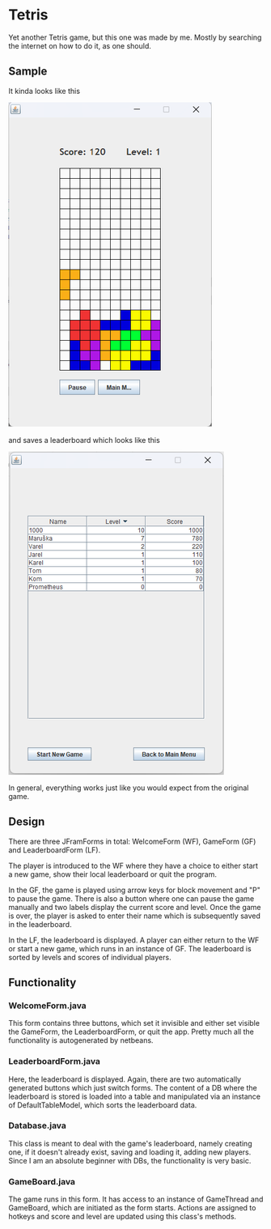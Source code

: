 # Tetris
Yet another Tetris game, but this one was made by me. Mostly by searching the internet on how to do it, as one should.

## Sample
It kinda looks like this

![Gameplay](gameplay.png)

and saves a leaderboard which looks like this

![Leaderboard](leaderboard.png)

In general, everything works just like you would expect from the original game.

## Design
There are three JFramForms in total: WelcomeForm (WF), GameForm (GF) and LeaderboardForm (LF).

The player is introduced to the WF where they have a choice to either start a new game, show their local leaderboard or quit the program.

In the GF, the game is played using arrow keys for block movement and "P" to pause the game. There is also a button where one can pause the game manually and two labels display the current score and level. Once the game is over, the player is asked to enter their name which is subsequently saved in the leaderboard.

In the LF, the leaderboard is displayed. A player can either return to the WF or start a new game, which runs in an instance of GF. The leaderboard is sorted by levels and scores of individual players.

## Functionality
### WelcomeForm.java
This form contains three buttons, which set it invisible and either set visible the GameForm, the LeaderboardForm, or quit the app. Pretty much all the functionality is autogenerated by netbeans.

### LeaderboardForm.java
Here, the leaderboard is displayed. Again, there are two automatically generated buttons which just switch forms. The content of a DB where the leaderboard is stored is loaded into a table and manipulated via an instance of DefaultTableModel, which sorts the leaderboard data.

### Database.java
This class is meant to deal with the game's leaderboard, namely creating one, if it doesn't already exist, saving and loading it, adding new players. Since I am an absolute beginner with DBs, the functionality is very basic.

### GameBoard.java
The game runs in this form. It has access to an instance of GameThread and GameBoard, which are initiated as the form starts. Actions are assigned to hotkeys and score and level are updated using this class's methods.
